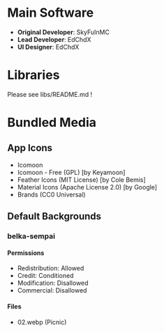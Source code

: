 # Main Software
* **Original Developer**: SkyFuInMC
* **Lead Developer**: EdChdX
* **UI Designer**: EdChdX

# Libraries
Please see libs/README.md !

# Bundled Media
## App Icons
* Icomoon
* Icomoon - Free (GPL) [by Keyamoon]
* Feather Icons (MIT License) [by Cole Bemis]
* Material Icons (Apache License 2.0) [by Google]
* Brands (CC0 Universal)

## Default Backgrounds
### belka-sempai
#### Permissions
* Redistribution: Allowed
* Credit: Conditioned
* Modification: Disallowed
* Commercial: Disallowed
#### Files
* 02.webp (Picnic)
